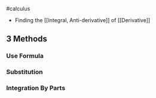 #calculus 
- Finding the [[Integral, Anti-derivative]] of [[Derivative]]


## 3 Methods
### Use Formula

### Substitution 

### Integration By Parts
